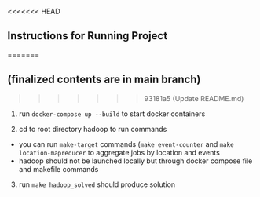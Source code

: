 <<<<<<< HEAD
## Instructions for Running Project ##
=======
## (finalized contents are in main branch) ##
>>>>>>> 93181a5 (Update README.md)

1. run `docker-compose up --build` to start docker containers

2. cd to root directory hadoop to run commands
- you can run `make-target` commands (`make event-counter` and `make location-mapreducer` to aggregate jobs by location and events 
- hadoop should not be launched locally but through docker compose file and makefile commands

3. run `make hadoop_solved` should produce solution
